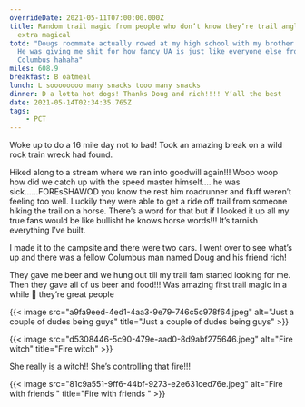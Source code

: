 ```yaml
---
overrideDate: 2021-05-11T07:00:00.000Z
title: Random trail magic from people who don’t know they’re trail angles is
  extra magical
totd: "Dougs roommate actually rowed at my high school with my brother!!
  He was giving me shit for how fancy UA is just like everyone else from
  Columbus hahaha"
miles: 608.9
breakfast: B oatmeal
lunch: L soooooooo many snacks tooo many snacks
dinner: D a lotta hot dogs! Thanks Doug and rich!!!! Y’all the best
date: 2021-05-14T02:34:35.765Z
tags: 
    - PCT
---
```

Woke up to do a 16 mile day not to bad! Took an amazing break on a wild rock train wreck had found.



Hiked along to a stream where we ran into goodwill again!!! Woop woop how did we catch up with the speed master himself.... he was sick......FOREsSHAWOD you know the rest him roadrunner and fluff weren’t feeling too well. Luckily they were able to get a ride off trail from someone hiking the trail on a horse. There’s a word for that but if I looked it up all my true fans would be like bullisht he knows horse words!!! It’s tarnish everything I’ve built. 



I made it to the campsite and there were two cars. I went over to see what’s up and there was a fellow Columbus man named Doug and his friend rich!



They gave me beer and we hung out till my trail fam started looking for me. Then they gave all of us beer and food!!! Was amazing first trail magic in a while 🥳 they’re great people



{{< image src="a9fa9eed-4ed1-4aa3-9e79-746c5c978f64.jpeg" alt="Just a couple of dudes being guys" title="Just a couple of dudes being guys" >}}

{{< image src="d5308446-5c90-479e-aad0-8d9abf275646.jpeg" alt="Fire witch" title="Fire witch" >}}

She really is a witch!! She’s controlling that fire!!!



{{< image src="81c9a551-9ff6-44bf-9273-e2e631ced76e.jpeg" alt="Fire with friends " title="Fire with friends " >}}
